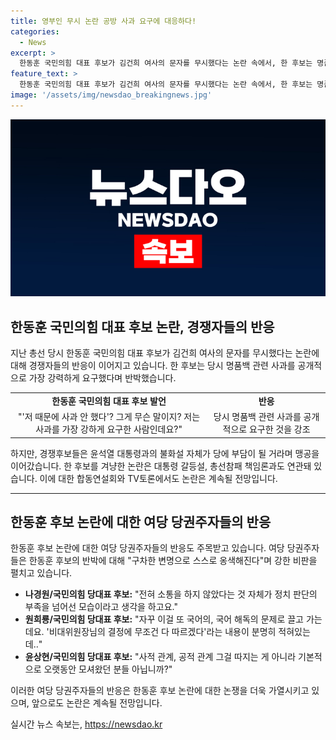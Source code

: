 ```yaml
---
title: 영부인 무시 논란 공방 사과 요구에 대응하다!
categories:
  - News
excerpt: >
  한동훈 국민의힘 대표 후보가 김건희 여사의 문자를 무시했다는 논란 속에서, 한 후보는 명품백 관련 사과를 공개적으로 요구했다고 주장하며 반박했습니다. 그러나 경쟁후보들은 윤석열 대통령과의 불화설이 당에 부담이 될 수 있다는 우려를 표명하며 맹공했습니다. 논란은 대통령 갈등설과 총선참패 책임론과 관련되어 이어질 것으로 예상됩니다. (150자)
feature_text: >
  한동훈 국민의힘 대표 후보가 김건희 여사의 문자를 무시했다는 논란 속에서, 한 후보는 명품백 관련 사과를 공개적으로 요구했다고 주장하며 반박했습니다. 그러나 경쟁후보들은 윤석열 대통령과의 불화설이 당에 부담이 될 수 있다는 우려를 표명하며 맹공했습니다. 논란은 대통령 갈등설과 총선참패 책임론과 관련되어 이어질 것으로 예상됩니다. (150자)
image: '/assets/img/newsdao_breakingnews.jpg'
---
```


<p><img src="/assets/img/newsdao_breakingnews.jpg" alt="koreaapp 속보" /></p>

<h2 data-ke-size="size26">한동훈 국민의힘 대표 후보 논란, 경쟁자들의 반응</h2>

<p data-ke-size="size16">지난 총선 당시 한동훈 국민의힘 대표 후보가 김건희 여사의 문자를 무시했다는 논란에 대해 경쟁자들의 반응이 이어지고 있습니다. 한 후보는 당시 명품백 관련 사과를 공개적으로 가장 강력하게 요구했다며 반박했습니다.</p>

<table>
  <tr>
    <td style="text-align: center; height: 17px;"><b>한동훈 국민의힘 대표 후보 발언</b></td>
    <td style="text-align: center; height: 17px;"><b>반응</b></td>
  </tr>
  <tr>
    <td style="text-align: center; height: 17px;">"'저 때문에 사과 안 했다'? 그게 무슨 말이지? 저는 사과를 가장 강하게 요구한 사람인데요?"</td>
    <td style="text-align: center; height: 17px;">당시 명품백 관련 사과를 공개적으로 요구한 것을 강조</td>
  </tr>
</table>

<p data-ke-size="size16">하지만, 경쟁후보들은 윤석열 대통령과의 불화설 자체가 당에 부담이 될 거라며 맹공을 이어갔습니다. 한 후보를 겨냥한 논란은 대통령 갈등설, 총선참패 책임론과도 연관돼 있습니다. 이에 대한 합동연설회와 TV토론에서도 논란은 계속될 전망입니다.</p>

<hr>

<h2 data-ke-size="size26">한동훈 후보 논란에 대한 여당 당권주자들의 반응</h2>

<p data-ke-size="size16">한동훈 후보 논란에 대한 여당 당권주자들의 반응도 주목받고 있습니다. 여당 당권주자들은 한동훈 후보의 반박에 대해 "구차한 변명으로 스스로 옹색해진다"며 강한 비판을 펼치고 있습니다.</p>

<ul>
  <li><b>나경원/국민의힘 당대표 후보:</b> "전혀 소통을 하지 않았다는 것 자체가 정치 판단의 부족을 넘어선 모습이라고 생각을 하고요."</li>
  <li><b>원희룡/국민의힘 당대표 후보:</b> "자꾸 이걸 또 국어의, 국어 해독의 문제로 끌고 가는데요. '비대위원장님의 결정에 무조건 다 따르겠다'라는 내용이 분명히 적혀있는데‥"</li>
  <li><b>윤상현/국민의힘 당대표 후보:</b> "사적 관계, 공적 관계 그걸 따지는 게 아니라 기본적으로 오랫동안 모셔왔던 분들 아닙니까?"</li>
</ul>

<p data-ke-size="size16">이러한 여당 당권주자들의 반응은 한동훈 후보 논란에 대한 논쟁을 더욱 가열시키고 있으며, 앞으로도 논란은 계속될 전망입니다.</p>
실시간 뉴스 속보는, <a href="https://newsdao.kr" rel="dofollow">https://newsdao.kr</a>


